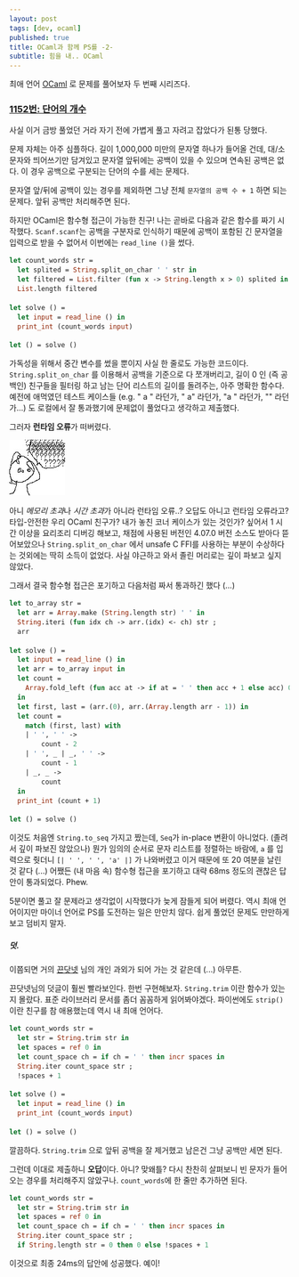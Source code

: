 ```yaml
---
layout: post
tags: [dev, ocaml]
published: true
title: OCaml과 함께 PS를 -2-
subtitle: 힘을 내.. OCaml
---
```


 최애 언어 [OCaml](https://ocaml.org/) 로 문제를 풀어보자 두 번째
 시리즈다.

### [1152번: 단어의 개수](https://www.acmicpc.net/problem/1152)
 사실 이거 금방 풀었던 거라 자기 전에 가볍게 풀고 자려고 잡았다가 된통
 당했다.

 문제 자체는 아주 심플하다. 길이 1,000,000 미만의 문자열 하나가 들어올
 건데, 대/소문자와 띄어쓰기만 담겨있고 문자열 앞뒤에는 공백이 있을 수
 있으며 연속된 공백은 없다. 이 경우 공백으로 구분되는 단어의 수를 세는
 문제다.

 문자열 앞/뒤에 공백이 있는 경우를 제외하면 그냥 전체 `문자열의 공백
 수 + 1` 하면 되는 문제다. 앞뒤 공백만 처리해주면 된다.

 하지만 OCaml은 함수형 접근이 가능한 친구! 나는 곧바로 다음과 같은
 함수를 짜기 시작했다. `Scanf.scanf`는 공백을 구분자로 인식하기 때문에
 공백이 포함된 긴 문자열을 입력으로 받을 수 없어서 이번에는 `read_line
 ()`을 썼다.

```ocaml
let count_words str =
  let splited = String.split_on_char ' ' str in
  let filtered = List.filter (fun x -> String.length x > 0) splited in
  List.length filtered

let solve () =
  let input = read_line () in
  print_int (count_words input)

let () = solve ()
```

 가독성을 위해서 중간 변수를 썼을 뿐이지 사실 한 줄로도 가능한
 코드이다. `String.split_on_char` 를 이용해서 공백을 기준으로 다
 쪼개버리고, 길이 0 인 (즉 공백인) 친구들을 필터링 하고 남는 단어
 리스트의 길이를 돌려주는, 아주 명확한 함수다. 예전에 애먹였던 테스트
 케이스들 (e.g. " a " 라던가, " a" 라던가, "a " 라던가, "" 라던가...)
 도 로컬에서 잘 통과했기에 문제없이 풀었다고 생각하고 제출했다.

 그러자 **런타임 오류**가 떠버렸다.

![what?](/assets/img/kejang_what.jpg)

 아니 *메모리 초과*나 *시간 초과*가 아니라 런타임 오류..? 오답도
 아니고 런타임 오류라고? 타입-안전한 우리 OCaml 친구가?  내가 놓친
 코너 케이스가 있는 것인가? 싶어서 1 시간 이상을 요리조리 디버깅
 해보고, 채점에 사용된 버전인 4.07.0 버전 소스도 받아다 뜯어보았으나
 `String.split_on_char` 에서 unsafe C FFI를 사용하는 부분이 수상하다는
 것외에는 딱히 소득이 없었다. 사실 야근하고 와서 졸린 머리로는 깊이
 파보고 싶지 않았다.

 그래서 결국 함수형 접근은 포기하고 다음처럼 짜서 통과하긴 했다 (...)

```ocaml
let to_array str =
  let arr = Array.make (String.length str) ' ' in
  String.iteri (fun idx ch -> arr.(idx) <- ch) str ;
  arr

let solve () =
  let input = read_line () in
  let arr = to_array input in
  let count =
    Array.fold_left (fun acc at -> if at = ' ' then acc + 1 else acc) 0 arr
  in
  let first, last = (arr.(0), arr.(Array.length arr - 1)) in
  let count =
    match (first, last) with
    | ' ', ' ' ->
        count - 2
    | ' ', _ | _, ' ' ->
        count - 1
    | _, _ ->
        count
  in
  print_int (count + 1)

let () = solve ()
```

 이것도 처음엔 `String.to_seq` 가지고 짰는데, `Seq`가 in-place 변환이
 아니었다. (졸려서 깊이 파보진 않았으나) 뭔가 임의의 순서로 문자
 리스트를 정렬하는 바람에, ` a ` 를 입력으로 줫더니 `[| ' ', ' ', 'a'
 |]` 가 나와버렸고 이거 때문에 또 20 여분을 날린 것 같다 (...) 어쨌든
 (내 마음 속) 함수형 접근을 포기하고 대략 68ms 정도의 괜찮은 답안이
 통과되었다. Phew.


 5분이면 풀고 잘 문제라고 생각없이 시작했다가 늦게 잠들게 되어
 버렸다. 역시 최애 언어이지만 마이너 언어로 PS를 도전하는 일은 만만치
 않다. 쉽게 풀었던 문제도 만만하게 보고 덤비지 말자.


##### 덧.
 이쯤되면 거의 [끈닷넷](https://kkeun.net) 님의 개인 과외가 되어
 가는 것 같은데 (...) 아무튼.

 끈닷넷님의 덧글이 훨씬 빨라보인다. 한번 구현해보자. `String.trim`
 이란 함수가 있는지 몰랐다. 표준 라이브러리 문서를 좀더 꼼꼼하게
 읽어봐야겠다. 파이썬에도 `strip()` 이란 친구를 참 애용했는데 역시 내
 최애 언어다.

```ocaml
let count_words str =
  let str = String.trim str in
  let spaces = ref 0 in
  let count_space ch = if ch = ' ' then incr spaces in
  String.iter count_space str ;
  !spaces + 1

let solve () =
  let input = read_line () in
  print_int (count_words input)

let () = solve ()
```

 깔끔하다. `String.trim` 으로 앞뒤 공백을 잘 제거했고 남은건 그냥
 공백만 세면 된다.

 그런데 이대로 제출하니 **오답**이다. 아니? 맞왜틀? 다시 찬찬히
 살펴보니 빈 문자가 들어오는 경우를 처리해주지
 않았구나. `count_words`에 한 줄만 추가하면 된다.

```ocaml
let count_words str =
  let str = String.trim str in
  let spaces = ref 0 in
  let count_space ch = if ch = ' ' then incr spaces in
  String.iter count_space str ;
  if String.length str = 0 then 0 else !spaces + 1
```

 이것으로 최종 24ms의 답안에 성공했다. 예이!
